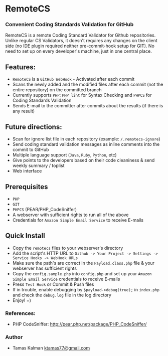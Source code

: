 RemoteCS
========

### Convenient Coding Standards Validation for GitHub

RemoteCS is a remote Coding Standard Validator for Github repositories. Unlike regular CS Validators, it doesn't requires any changes on the client side (no IDE plugin required neither pre-commit-hook setup for GIT).
No need to set up on every developer's machine, just in one central place.

## Features:

* ```RemoteCS``` is a ```GitHub WebHook``` - Activated after each commit
* Scans the newly added and the modified files after each commit (not the entire repository) on the committed branch
* Currently supports ```PHP```: ```PHP lint``` for Syntax Checking and ```PHPCS``` for Coding Standards Validation
* Sends E-mail to the committer after commits about the results (if there is any result)

## Future directions:

* Scan for ignore list file in each repository (example: ```/.remotecs-ignore```)
* Send coding standard validation messages as inline comments into the commit to GitHub
* Multiple language support (```Java```, ```Ruby```, ```Python```, etc)
* Give points to the developers based on their code cleaniness & send weekly summary / toplist
* Web interface

## Prerequisites

* ```PHP```
* ```GIT```
* ```PHPCS``` (PEAR/PHP_CodeSniffer)
* A webserver with sufficient rights to run all of the above
* Credentials for ```Amazon Simple Email Service``` to receive E-mails

## Quick Install

* Copy the ```remotecs``` files to your webserver's directory
* Add the script's HTTP URL to ```Github -> Your Project -> Settings -> Service Hooks -> WebHook URLs```
* Make sure the path's are correct in the ```Payload.class.php``` file & your webserver has sufficient rights
* Copy the ```config.sample.php``` into ```config.php``` and set up your ```Amazon Simple Email Service``` credentials to receive E-mails
* Press ```Test Hook``` or Commit & Push files
* If in trouble, enable debugging by ```$payload->debug(true);``` in ```index.php``` and check the ```debug.log``` file in the log directory
* Enjoy! =)

### References:
 
* PHP CodeSniffer: http://pear.php.net/package/PHP_CodeSniffer/

### Author

* Tamas Kalman <ktamas77@gmail.com>
